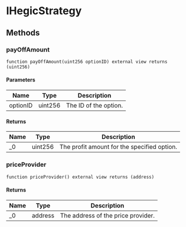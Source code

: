 # IHegicStrategy









## Methods

### payOffAmount

```solidity
function payOffAmount(uint256 optionID) external view returns (uint256)
```





#### Parameters

| Name | Type | Description |
|---|---|---|
| optionID | uint256 | The ID of the option. |

#### Returns

| Name | Type | Description |
|---|---|---|
| _0 | uint256 | The profit amount for the specified option. |

### priceProvider

```solidity
function priceProvider() external view returns (address)
```






#### Returns

| Name | Type | Description |
|---|---|---|
| _0 | address | The address of the price provider. |




